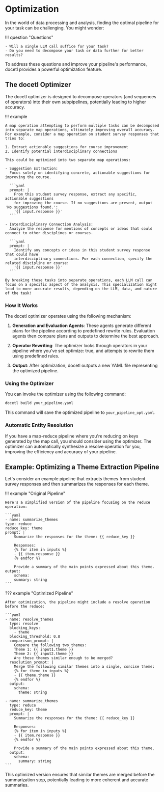 # Optimization

In the world of data processing and analysis, finding the optimal pipeline for your task can be challenging. You might wonder:

!!! question "Questions"

    - Will a single LLM call suffice for your task?
    - Do you need to decompose your task or data further for better results?

To address these questions and improve your pipeline's performance, docetl provides a powerful optimization feature.

## The docetl Optimizer

The docetl optimizer is designed to decompose operators (and sequences of operators) into their own subpipelines, potentially leading to higher accuracy.

!!! example

    A map operation attempting to perform multiple tasks can be decomposed into separate map operations, ultimately improving overall accuracy. For example, consider a map operation on student survey responses that tries to:

    1. Extract actionable suggestions for course improvement
    2. Identify potential interdisciplinary connections

    This could be optimized into two separate map operations:

    - Suggestion Extraction:
      Focus solely on identifying concrete, actionable suggestions for improving the course.

      ```yaml
      prompt: |
        From this student survey response, extract any specific, actionable suggestions
        for improving the course. If no suggestions are present, output 'No suggestions found.':
        '{{ input.response }}'
      ```

    - Interdisciplinary Connection Analysis:
      Analyze the response for mentions of concepts or ideas that could connect to other disciplines or courses.

      ```yaml
      prompt: |
        Identify any concepts or ideas in this student survey response that could have
        interdisciplinary connections. For each connection, specify the related discipline or course:
        '{{ input.response }}'
      ```

    By breaking these tasks into separate operations, each LLM call can focus on a specific aspect of the analysis. This specialization might lead to more accurate results, depending on the LLM, data, and nature of the task!

### How It Works

The docetl optimizer operates using the following mechanism:

1. **Generation and Evaluation Agents**: These agents generate different plans for the pipeline according to predefined rewrite rules. Evaluation agents then compare plans and outputs to determine the best approach.

2. **Operator Rewriting**: The optimizer looks through operators in your pipeline where you've set optimize: true, and attempts to rewrite them using predefined rules.

3. **Output**: After optimization, docetl outputs a new YAML file representing the optimized pipeline.

### Using the Optimizer

You can invoke the optimizer using the following command:

```bash
docetl build your_pipeline.yaml
```

This command will save the optimized pipeline to `your_pipeline_opt.yaml`.

### Automatic Entity Resolution

If you have a map-reduce pipeline where you're reducing on keys generated by the map call, you should consider using the optimizer. The optimizer can automatically synthesize a resolve operation for you, improving the efficiency and accuracy of your pipeline.

## Example: Optimizing a Theme Extraction Pipeline

Let's consider an example pipeline that extracts themes from student survey responses and then summarizes the responses for each theme.

!!! example "Original Pipeline"

    Here's a simplified version of the pipeline focusing on the reduce operation:

    ```yaml
    - name: summarize_themes
    type: reduce
    reduce_key: theme
    prompt: |
        Summarize the responses for the theme: {{ reduce_key }}

        Responses:
        {% for item in inputs %}
        - {{ item.response }}
        {% endfor %}

        Provide a summary of the main points expressed about this theme.
    output:
        schema:
        summary: string
    ```

??? example "Optimized Pipeline"

    After optimization, the pipeline might include a resolve operation before the reduce:

    ```yaml
    - name: resolve_themes
      type: resolve
      blocking_keys:
        - theme
      blocking_threshold: 0.8
      comparison_prompt: |
        Compare the following two themes:
        Theme 1: {{ input1.theme }}
        Theme 2: {{ input2.theme }}
        Are these themes similar enough to be merged?
      resolution_prompt: |
        Merge the following similar themes into a single, concise theme:
        {% for theme in inputs %}
        - {{ theme.theme }}
        {% endfor %}
      output:
        schema:
          theme: string

    - name: summarize_themes
      type: reduce
      reduce_key: theme
      prompt: |
        Summarize the responses for the theme: {{ reduce_key }}

        Responses:
        {% for item in inputs %}
        - {{ item.response }}
        {% endfor %}

        Provide a summary of the main points expressed about this theme.
      output:
        schema:
          summary: string
    ```

This optimized version ensures that similar themes are merged before the summarization step, potentially leading to more coherent and accurate summaries.
